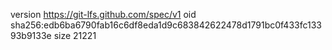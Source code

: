 version https://git-lfs.github.com/spec/v1
oid sha256:edb6ba6790fab16c6df8eda1d9c683842622478d1791bc0f433fc13393b9133e
size 21221
